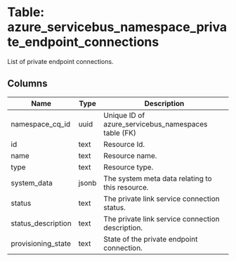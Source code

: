 
# Table: azure_servicebus_namespace_private_endpoint_connections
List of private endpoint connections.
## Columns
| Name        | Type           | Description  |
| ------------- | ------------- | -----  |
|namespace_cq_id|uuid|Unique ID of azure_servicebus_namespaces table (FK)|
|id|text|Resource Id.|
|name|text|Resource name.|
|type|text|Resource type.|
|system_data|jsonb|The system meta data relating to this resource.|
|status|text|The private link service connection status.|
|status_description|text|The private link service connection description.|
|provisioning_state|text|State of the private endpoint connection.|
